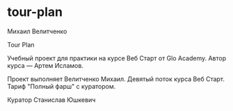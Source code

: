 # tour-plan

Михаил Велитченко

Tour Plan

Учебный проект для практики на курсе Веб Старт от Glo Academy. Автор курса — Артем Исламов.

Проект выполняет
Велитченко Михаил. Девятый поток курса Веб Старт. Тариф "Полный фарш" с куратором.

Куратор
Станислав Юшкевич